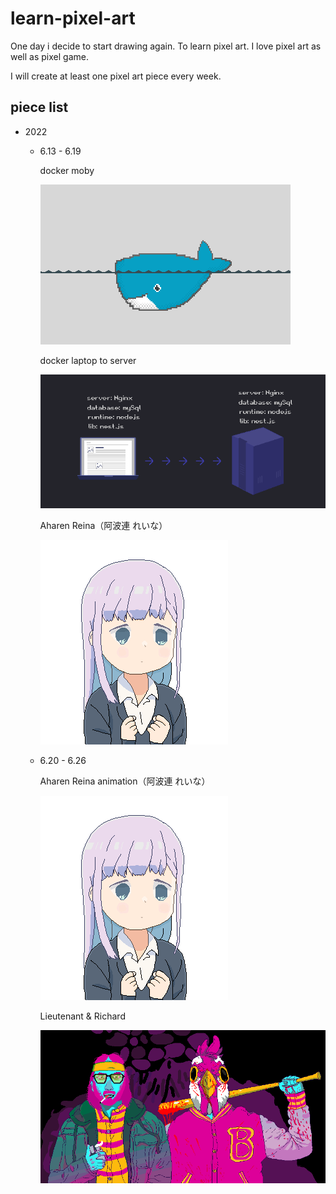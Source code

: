# learn-pixel-art

One day i decide to start drawing again. To learn pixel art. I love pixel art as well as pixel game.

I will create at least one pixel art piece every week.

## piece list

* 2022
  * 6.13 - 6.19

    docker moby

    ![docker_moby](./exercise/Docker/docker_2.gif)

    docker laptop to server

    ![docker_laptop_server](./exercise//Docker/docker_img1.gif)

    Aharen Reina（阿波連 れいな）

    ![Aharen_Reina_color](./exercise/Aharen_Reina/Aharen_Reina_color.bmp)

  * 6.20 - 6.26

    Aharen Reina animation（阿波連 れいな）

    ![Aharen_Reina_animation](./exercise/Aharen_Reina/Aharen_Reina_color_anime.gif)

    Lieutenant & Richard

    ![Lieutenant&Richard](./exercise//Hotline_Miami2_Wrong_Number/Lieutenant%26Richard.bmp)